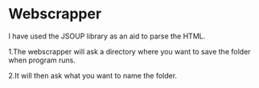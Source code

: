 # Webscrapper

I have used the JSOUP library as an aid to parse the HTML. 

1.The webscrapper will ask a directory where you want to save the folder when program runs.  

2.It will then ask what you want to name the folder. 

